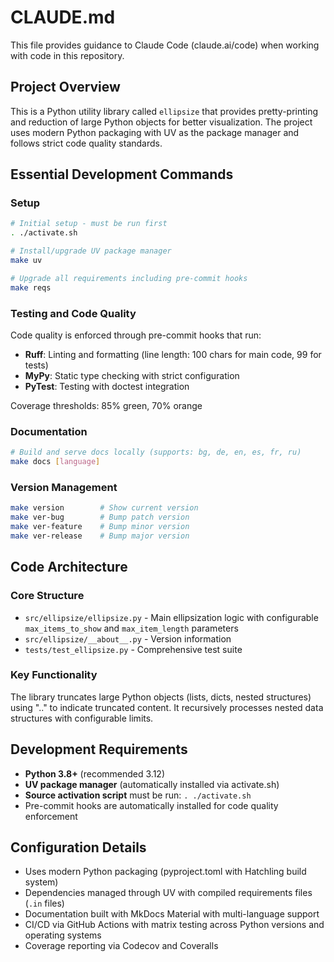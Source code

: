 # CLAUDE.md

This file provides guidance to Claude Code (claude.ai/code) when working with code in this repository.

## Project Overview

This is a Python utility library called `ellipsize` that provides pretty-printing and reduction of large Python objects for better visualization. The project uses modern Python packaging with UV as the package manager and follows strict code quality standards.

## Essential Development Commands

### Setup
```bash
# Initial setup - must be run first
. ./activate.sh

# Install/upgrade UV package manager
make uv

# Upgrade all requirements including pre-commit hooks
make reqs
```

### Testing and Code Quality
Code quality is enforced through pre-commit hooks that run:
- **Ruff**: Linting and formatting (line length: 100 chars for main code, 99 for tests)
- **MyPy**: Static type checking with strict configuration
- **PyTest**: Testing with doctest integration

Coverage thresholds: 85% green, 70% orange

### Documentation
```bash
# Build and serve docs locally (supports: bg, de, en, es, fr, ru)
make docs [language]
```

### Version Management
```bash
make version        # Show current version
make ver-bug        # Bump patch version
make ver-feature    # Bump minor version
make ver-release    # Bump major version
```

## Code Architecture

### Core Structure
- `src/ellipsize/ellipsize.py` - Main ellipsization logic with configurable `max_items_to_show` and `max_item_length` parameters
- `src/ellipsize/__about__.py` - Version information
- `tests/test_ellipsize.py` - Comprehensive test suite

### Key Functionality
The library truncates large Python objects (lists, dicts, nested structures) using ".." to indicate truncated content. It recursively processes nested data structures with configurable limits.

## Development Requirements

- **Python 3.8+** (recommended 3.12)
- **UV package manager** (automatically installed via activate.sh)
- **Source activation script** must be run: `. ./activate.sh`
- Pre-commit hooks are automatically installed for code quality enforcement

## Configuration Details

- Uses modern Python packaging (pyproject.toml with Hatchling build system)
- Dependencies managed through UV with compiled requirements files (`.in` files)
- Documentation built with MkDocs Material with multi-language support
- CI/CD via GitHub Actions with matrix testing across Python versions and operating systems
- Coverage reporting via Codecov and Coveralls
